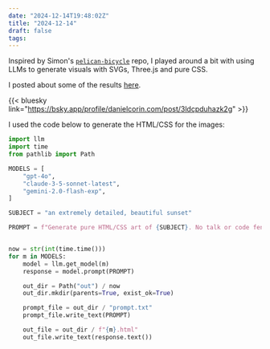 ```yaml
---
date: "2024-12-14T19:48:02Z"
title: "2024-12-14"
draft: false
tags:
---
```


Inspired by Simon's [`pelican-bicycle`](https://github.com/simonw/pelican-bicycle) repo, I played around a bit with using LLMs to generate visuals with SVGs, Three.js and pure CSS.

I posted about some of the results [here](https://bsky.app/profile/danielcorin.com/post/3ldcpduhazk2g).

{{< bluesky link="https://bsky.app/profile/danielcorin.com/post/3ldcpduhazk2g" >}}

I used the code below to generate the HTML/CSS for the images:

```python
import llm
import time
from pathlib import Path

MODELS = [
    "gpt-4o",
    "claude-3-5-sonnet-latest",
    "gemini-2.0-flash-exp",
]

SUBJECT = "an extremely detailed, beautiful sunset"

PROMPT = f"Generate pure HTML/CSS art of {SUBJECT}. No talk or code fences. Code only."


now = str(int(time.time()))
for m in MODELS:
    model = llm.get_model(m)
    response = model.prompt(PROMPT)

    out_dir = Path("out") / now
    out_dir.mkdir(parents=True, exist_ok=True)

    prompt_file = out_dir / "prompt.txt"
    prompt_file.write_text(PROMPT)

    out_file = out_dir / f"{m}.html"
    out_file.write_text(response.text())
```
